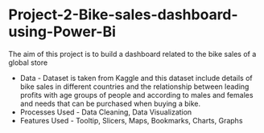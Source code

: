 # Project-2-Bike-sales-dashboard-using-Power-Bi
The aim of this project is to build a dashboard related to the bike sales of a global store
* Data - Dataset is taken from Kaggle and this dataset include details of bike sales in different countries and the relationship
         between leading profits with age groups of people and according to males and females and needs that can be purchased when buying a bike.
* Processes Used - Data Cleaning, Data Visualization
* Features Used - Tooltip, Slicers, Maps, Bookmarks, Charts, Graphs

